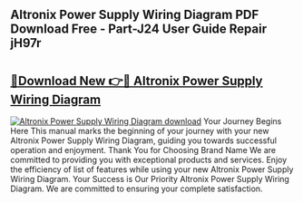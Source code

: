 ## Altronix Power Supply Wiring Diagram PDF Download Free - Part-J24 User Guide Repair jH97r

# <h2><a href="http://dfphszo.blite.top/?on=Altronix+Power+Supply+Wiring+Diagram">🔗Download New 👉🔴 Altronix Power Supply Wiring Diagram</a></h2>

[![Altronix Power Supply Wiring Diagram download](https://i.imgur.com/lujVjoI.png)](http://dfphszo.blite.top/?on=Altronix+Power+Supply+Wiring+Diagram)
Your Journey Begins Here This manual marks the beginning of your journey with your new Altronix Power Supply Wiring Diagram, guiding you towards successful operation and enjoyment. Thank You for Choosing Brand Name We are committed to providing you with exceptional products and services. Enjoy the efficiency of list of features while using your new Altronix Power Supply Wiring Diagram. Your Success is Our Priority Altronix Power Supply Wiring Diagram. We are committed to ensuring your complete satisfaction.
